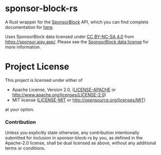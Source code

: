 # sponsor-block-rs
A Rust wrapper for the [SponsorBlock](https://sponsor.ajay.app/) API, which you
can find complete documentation for [here](https://wiki.sponsor.ajay.app/w/API_Docs).

Uses SponsorBlock data licensed under [CC BY-NC-SA 4.0](https://creativecommons.org/licenses/by-nc-sa/4.0/)
from https://sponsor.ajay.app/.
Please see the [SponsorBlock data license](https://github.com/ajayyy/SponsorBlock/wiki/Database-and-API-License)
for more information.

# Project License
This project is licensed under either of

- Apache License, Version 2.0, ([LICENSE-APACHE](LICENSE-APACHE) or
  http://www.apache.org/licenses/LICENSE-2.0)
- MIT license ([LICENSE-MIT](LICENSE-MIT) or
  http://opensource.org/licenses/MIT)

at your option. 

### Contribution
Unless you explicitly state otherwise, any contribution intentionally submitted
for inclusion in sponsor-block-rs by you, as defined in the Apache-2.0 license,
shall be dual licensed as above, without any additional terms or conditions.
